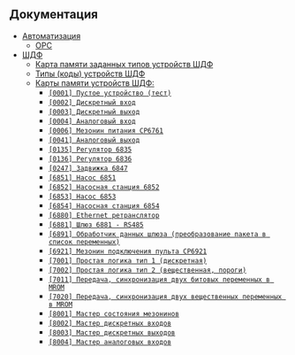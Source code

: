 ## Документация

<!-- ![logo](img/image1.jpg) -->

- [Автоматизация](automation/)  
  - [OPC](automation/OPC)  
- [ШДФ](shdf/)
  - [Карта памяти заданных типов устройств ШДФ](/shdf/devices-map.md)
  - [Типы (коды) устройств ШДФ](/shdf/device-types.md)
  - [Карты памяти устройств ШДФ:](/docs/shdf/maps/)
    - [`[0001] Пустое устройство (тест)`](/docs/shdf/maps/empty%20[0001].md)
    - [`[0002] Дискретный вход`](/shdf/maps/di%20[0002].md)
    - [`[0003] Дискретный выход`](/docs/shdf/maps/do%20[0003].md)
    - [`[0004] Аналоговый вход`](/docs/shdf/maps/ai%20[0004].md)
    - [`[0006] Мезонин питания СР6761`](/docs/shdf/maps/pu%20[0006].md)
    - [`[0041] Аналоговый выход`](/docs/shdf/maps/ao%20[0041].md)
    - [`[0135] Регулятор 6835`](/docs/shdf/maps/reg%20[0135].md)
    - [`[0136] Регулятор 6836`](/docs/shdf/maps/reg%20[0136].md)
    - [`[0247] Задвижка 6847`](/docs/shdf/maps/valve%20[0247].md)
    - [`[6851] Насос 6851`](/docs/shdf/maps/pump%20[6851].md)
    - [`[6852] Насосная станция 6852`](/docs/shdf/maps/ps%20[6852].md)
    - [`[6853] Насос 6853`](/docs/shdf/maps/pump%20[6853].md)
    - [`[6854] Насосная станция 6854`](/docs/shdf/maps/ps%20[6854].md)
    - [`[6880] Ethernet ретранслятор`](/docs/shdf/maps/ethernet%20[6880].md)
    - [`[6881] Шлюз 6881 - RS485`](/docs/shdf/maps/gate%20[6881].md)
    - [`[6891] Обработчик данных шлюза (преобразование пакета в список переменных)`](/docs/shdf/maps/gate%20[6891].md)
    - [`[6921] Мезонин подключения пульта СР6921`](/docs/shdf/maps/rc%20[6921].md)
    - [`[7001] Простая логика тип 1 (дискретная)`](/docs/shdf/maps/logic%20[7001].md)
    - [`[7002] Простая логика тип 2 (вещественная, пороги)`](/docs/shdf/maps/logic%20[7002].md)
    - [`[7011] Передача, синхронизация двух битовых переменных в MROM`](/docs/shdf/maps/sync%20[7011].md)
    - [`[7020] Передача, синхронизация двух вещественных переменных в MROM`](/docs/shdf/maps/sync%20[7020].md)
    - [`[8001] Мастер состояния мезонинов`](/docs/shdf/maps/mezo%20master%20[80001].md)
    - [`[8002] Мастер дискретных входов`](/docs/shdf/maps/mdi%20[8002].md)
    - [`[8003] Мастер дискретных выходов`](/docs/shdf/maps/mdo%20[8003].md)
    - [`[8004] Мастер аналоговых входов`](/docs/shdf/maps/mai%20[8004].md)
